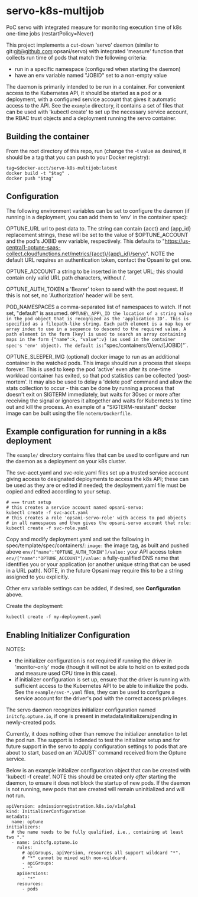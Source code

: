 # servo-k8s-multijob
PoC servo with integrated measure for monitoring execution time of k8s one-time jobs (restartPolicy=Never)

This project implements a cut-down 'servo' daemon (similar to git:git@github.com:opsani/servo) with integrated 'measure' function that collects run time of pods that match the following criteria:
- run in a specific namespace (configured when starting the daemon)
- have an env variable named "JOBID" set to a non-empty value

The daemon is primarily intended to be run in a container. For convenient access to the Kubernetes API, it should be started as a pod or a deployment, with a configured service account that gives it automatic access to the API. See the `example` directory, it contains a set of files that can be used with 'kubectl create' to set up the necessary service account, the RBAC trust objects and a deployment running the servo container.

## Building the container

From the root directory of this repo, run (change the -t value as desired, it should be a tag that you can push to your Docker registry):

    tag=$docker-acct/servo-k8s-multijob:latest
    docker build -t "$tag" .
    docker push "$tag"

## Configuration

The following environment variables can be set to configure the daemon (if running in a deployment, you can add them to 'env' in the container spec):

OPTUNE\_URL url to post data to. The string can contain {acct} and {app\_id} replacement strings, these will be set to the value of $OPTUNE\_ACCOUNT and the pod's JOBID env variable, respectively. This defaults to "https://us-central1-optune-saas-collect.cloudfunctions.net/metrics/{acct}/{app\_id}/servo". NOTE the default URL requires an authentication token, contact the Opsani to get one.

OPTUNE\_ACCOUNT a string to be inserted in the target URL; this should contain only valid URL path characters, without /.

OPTUNE\_AUTH\_TOKEN a 'Bearer' token to send with the post request. If this is not set, no 'Authorization' header will be sent.

POD\_NAMESPACES a comma-separated list of namespaces to watch. If not set, "default" is assumed.
                                                                               `
OPTUNE\_APP\_ID the location of a string value in the pod object that is recognized as the 'application ID'. This is specified as a filepath-like string. Each path element is a map key or array index to use in a sequence to descend to the required value. A path element in the form [key] is used to search an array containing maps in the form {"name":k, "value":v} (as used in the container spec's 'env' object). The default is: `"spec/containers/0/env/[JOBID]"`.

OPTUNE\_SLEEPER\_IMG (optional) docker image to run as an additional container in the watched pods. This image should run a process that sleeps forever. This is used to keep the pod 'active' even after its one-time workload container has exited, so that pod statistics can be collected 'post-mortem'. It may also be used to delay a 'delete pod' command and allow the stats collection to occur - this can be done by running a process that doesn't exit on SIGTERM immediately, but waits for 30sec or more after receiving the signal or ignores it altogether and waits for Kubernetes to time out and kill the process.
An example of a "SIGTERM-resistant" docker image can be built using the file `noterm/Dockerfile`.

## Example configuration for running in a k8s deployment

The `example/` directory contains files that can be used to configure and run the daemon as a deployment on your k8s cluster.

The svc-acct.yaml and svc-role.yaml files set up a trusted service account giving access to designated deployments to access the k8s API; these can be used as they are or edited if needed; the deployment.yaml file must be copied and edited according to your setup.

    # === trust setup
    # this creates a service account named opsani-servo:
    kubectl create -f svc-acct.yaml
    # this creates a role 'opsani-servo-role' with access to pod objects
    # in all namespaces and then gives the opsani-servo account that role:
    kubectl create -f svc-role.yaml

Copy and modify deployment.yaml and set the following in spec/template/spec/containers/:
`image:` the image tag, as built and pushed above
`env/["name":"OPTUNE_AUTH_TOKEN"]/value:` your API access token
`env/["name":"OPTUNE_ACCOUNT"]/value:` a fully-qualified DNS name that identifies you or your application (or another unique string that can be used in a URL path). NOTE, in the future Opsani may require this to be a string assigned to you explicitly.

Other env variable settings can be added, if desired, see **Configuration** above.

Create the deployment:

    kubectl create -f my-deployment.yaml

## Enabling Initializer Configuration

NOTES:

- the initializer configuration is not required if running the driver in 'monitor-only' mode (though it will not be able to hold on to exited pods and measure used CPU time in this case).
- if initializer configuration is set up, ensure that the driver is running with sufficient access to the Kubernetes API to be able to initialize the pods. See the `example/svc-*.yaml` files, they can be used to configure a service account for the driver's pod with the correct access privileges.

The servo daemon recognizes initializer configuration named `initcfg.optune.io`, if one is present in metadata/initializers/pending in newly-created pods.

Currently, it does nothing other than remove the initializer annotation to let the pod run. The support is indended to test the initializer setup and for future support in the servo to apply configuration settings to pods that are about to start, based on an 'ADJUST' command received from the Optune service.

Below is an example initializer configuration object that can be created with 'kubectl -f create'. NOTE this should be created only *after* starting the daemon, to ensure it does not block the startup of new pods. If the daemon is not running, new pods that are created will remain uninitialized and will not run.

    apiVersion: admissionregistration.k8s.io/v1alpha1
    kind: InitializerConfiguration
    metadata:
      name: optune
    initializers:
      # the name needs to be fully qualified, i.e., containing at least two "."
      - name: initcfg.optune.io
        rules:
          # apiGroups, apiVersion, resources all support wildcard "*".
          # "*" cannot be mixed with non-wildcard.
          - apiGroups:
    	  - ""
    	apiVersions:
    	  - "*"
    	resources:
    	  - pods


